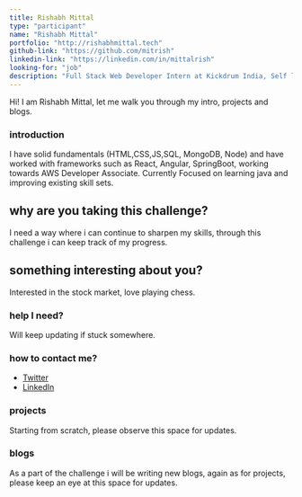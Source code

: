 ```yaml
---
title: Rishabh Mittal
type: "participant"
name: "Rishabh Mittal"
portfolio: "http://rishabhmittal.tech"
github-link: "https://github.com/mitrish"
linkedin-link: "https://linkedin.com/in/mittalrish"
looking-for: "job"
description: "Full Stack Web Developer Intern at Kickdrum India, Self learner, learning everyday"
---
```


Hi! I am Rishabh Mittal, let me walk you through my intro, projects and blogs.

### introduction

I have solid fundamentals (HTML,CSS,JS,SQL, MongoDB, Node) and have worked with frameworks such as React, Angular, SpringBoot, working towards AWS Developer Associate. Currently Focused on learning java and improving existing skill sets.

## why are you taking this challenge?

I need a way where i can continue to sharpen my skills, through this challenge i can keep track of my progress.

## something interesting about you?

Interested in the stock market, love playing chess.

### help I need?

Will keep updating if stuck somewhere.

### how to contact me?

- [Twitter](https://twitter.com/mittrish_01)
- [LinkedIn](https://www.linkedin.com/in/mittalrish/)

### projects

Starting from scratch, please observe this space for updates.


### blogs

As a part of the challenge i will be writing new blogs, again as for projects, please keep an eye at this space for updates.

